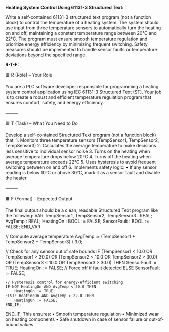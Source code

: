 **Heating System Control Using 61131-3 Structured Text:**

Write a self-contained 61131-3 structured text program (not a function block) to control the temperature of a heating system. The system should use input from three temperature sensors to automatically turn the heating on and off, maintaining a constant temperature range between 20°C and 22°C. The program must ensure smooth temperature regulation and prioritize energy efficiency by minimizing frequent switching. Safety measures should be implemented to handle sensor faults or temperature deviations beyond the specified range.

**R-T-F:**

🟥 R (Role) – Your Role

You are a PLC software developer responsible for programming a heating system control application using IEC 61131-3 Structured Text (ST). Your job is to create a robust and efficient temperature regulation program that ensures comfort, safety, and energy efficiency.

⸻

🟩 T (Task) – What You Need to Do

Develop a self-contained Structured Text program (not a function block) that:
	1.	Monitors three temperature sensors (TempSensor1, TempSensor2, TempSensor3)
	2.	Calculates the average temperature to make decisions less sensitive to individual sensor noise
	3.	Turns on the heating when average temperature drops below 20°C
	4.	Turns off the heating when average temperature exceeds 22°C
	5.	Uses hysteresis to avoid frequent switching between on and off
	6.	Implements safety logic:
	•	If any sensor reading is below 10°C or above 30°C, mark it as a sensor fault and disable the heater

⸻

🟧 F (Format) – Expected Output

The final output should be a clean, readable Structured Text program like the following:
VAR
    TempSensor1, TempSensor2, TempSensor3 : REAL;
    AvgTemp : REAL;
    HeatingOn : BOOL := FALSE;
    SensorFault : BOOL := FALSE;
END_VAR

// Compute average temperature
AvgTemp := (TempSensor1 + TempSensor2 + TempSensor3) / 3.0;

// Check for any sensor out of safe bounds
IF (TempSensor1 < 10.0 OR TempSensor1 > 30.0) OR
   (TempSensor2 < 10.0 OR TempSensor2 > 30.0) OR
   (TempSensor3 < 10.0 OR TempSensor3 > 30.0) THEN
    SensorFault := TRUE;
    HeatingOn := FALSE; // Force off if fault detected
ELSE
    SensorFault := FALSE;

    // Hysteresis control for energy-efficient switching
    IF NOT HeatingOn AND AvgTemp < 20.0 THEN
        HeatingOn := TRUE;
    ELSIF HeatingOn AND AvgTemp > 22.0 THEN
        HeatingOn := FALSE;
    END_IF;
END_IF;
This ensures:
	•	Smooth temperature regulation
	•	Minimized wear on heating components
	•	Safe shutdown in case of sensor failure or out-of-bound values

